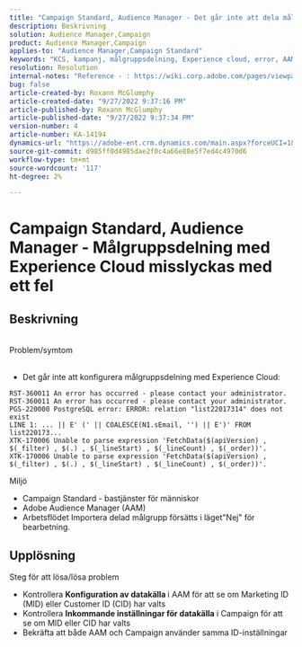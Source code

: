```yaml
---
title: "Campaign Standard, Audience Manager - Det går inte att dela målgrupper med Experience Cloud med fel"
description: Beskrivning
solution: Audience Manager,Campaign
product: Audience Manager,Campaign
applies-to: "Audience Manager,Campaign Standard"
keywords: "KCS, kampanj, målgruppsdelning, Experience cloud, error, AAM"
resolution: Resolution
internal-notes: "Reference - : https://wiki.corp.adobe.com/pages/viewpage.action?pageId=1061261145#space-menu-link-content  Resolved in - https://jira.corp.adobe.com/browse/CAMP-34744"
bug: false
article-created-by: Roxann McGlumphy
article-created-date: "9/27/2022 9:37:16 PM"
article-published-by: Roxann McGlumphy
article-published-date: "9/27/2022 9:37:34 PM"
version-number: 4
article-number: KA-14194
dynamics-url: "https://adobe-ent.crm.dynamics.com/main.aspx?forceUCI=1&pagetype=entityrecord&etn=knowledgearticle&id=ba916c8a-ac3e-ed11-9db1-00224808613b"
source-git-commit: d985ff0d4985dae2f0c4a66e88e5f7ed4c4970d6
workflow-type: tm+mt
source-wordcount: '117'
ht-degree: 2%

---
```


# Campaign Standard, Audience Manager - Målgruppsdelning med Experience Cloud misslyckas med ett fel

## Beskrivning

<br>Problem/symtom<br><br>
- Det går inte att konfigurera målgruppsdelning med Experience Cloud:



```
RST-360011 An error has occurred - please contact your administrator.
RST-360011 An error has occurred - please contact your administrator.
PGS-220000 PostgreSQL error: ERROR: relation "list22017314" does not exist
LINE 1: ... || E' (' || COALESCE(N1.sEmail, '') || E')' FROM list220173...
XTK-170006 Unable to parse expression 'FetchData($(apiVersion) , $(_filter) , $(.) , $(_lineStart) , $(_lineCount) , $(_order))'.
XTK-170006 Unable to parse expression 'FetchData($(apiVersion) , $(_filter) , $(.) , $(_lineStart) , $(_lineCount) , $(_order))'.
```



Miljö
- Campaign Standard - bastjänster för människor
- Adobe Audience Manager (AAM)
- Arbetsflödet Importera delad målgrupp försätts i läget&quot;Nej&quot; för bearbetning.









## Upplösning

Steg för att lösa/lösa problem
- Kontrollera <b>Konfiguration av datakälla </b>i AAM för att se om Marketing ID (MID) eller Customer ID (CID) har valts
- Kontrollera <b>Inkommande inställningar för datakälla</b> i Campaign för att se om MID eller CID har valts
- Bekräfta att både AAM och Campaign använder samma ID-inställningar











